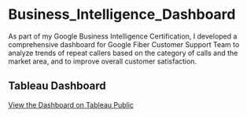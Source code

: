 # Business_Intelligence_Dashboard
As part of my Google Business Intelligence Certification, I developed a comprehensive dashboard for Google Fiber Customer Support Team to analyze trends of repeat callers based on the category of calls and the market area, and to improve overall customer satisfaction.
## Tableau Dashboard

[View the Dashboard on Tableau Public](https://public.tableau.com/views/GoogleFiberDashboardexemplar_17311665737460/Dashboard1?:language=en-US&:sid=&:redirect=auth&:display_count=n&:origin=viz_share_link)
